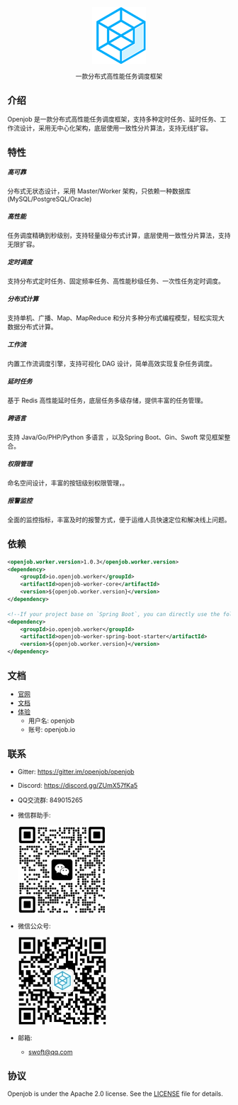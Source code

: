 <p align="center">
  <a href="https://openjob.io">
    <img alt="openjob" src="./public/image/logo.png">
  </a>
</p>

<p align="center">
  一款分布式高性能任务调度框架
</p>

## 介绍
Openjob 是一款分布式高性能任务调度框架，支持多种定时任务、延时任务、工作流设计，采用无中心化架构，底层使用一致性分片算法，支持无线扩容。
## 特性
##### 高可靠
分布式无状态设计，采用 Master/Worker 架构，只依赖一种数据库(MySQL/PostgreSQL/Oracle)
##### 高性能
任务调度精确到秒级别，支持轻量级分布式计算，底层使用一致性分片算法，支持无限扩容。
##### 定时调度
支持分布式定时任务、固定频率任务、高性能秒级任务、一次性任务定时调度。
##### 分布式计算
支持单机、广播、Map、MapReduce 和分片多种分布式编程模型，轻松实现大数据分布式计算。
##### 工作流
内置工作流调度引擎，支持可视化 DAG 设计，简单高效实现复杂任务调度。
##### 延时任务
基于 Redis 高性能延时任务，底层任务多级存储，提供丰富的任务管理。
##### 跨语言
支持 Java/Go/PHP/Python 多语言 ，以及Spring Boot、Gin、Swoft 常见框架整合。
##### 权限管理
命名空间设计，丰富的按钮级别权限管理，。
##### 报警监控
全面的监控指标，丰富及时的报警方式，便于运维人员快速定位和解决线上问题。

## 依赖

```xml
<openjob.worker.version>1.0.3</openjob.worker.version>
<dependency>
    <groupId>io.openjob.worker</groupId>
    <artifactId>openjob-worker-core</artifactId>
    <version>${openjob.worker.version}</version>
</dependency>

<!--If your project base on `Spring Boot`, you can directly use the following dependencies-->
<dependency>
    <groupId>io.openjob.worker</groupId>
    <artifactId>openjob-worker-spring-boot-starter</artifactId>
    <version>${openjob.worker.version}</version>
</dependency>
```

## 文档
- [官网](https://openjob.io)
- [文档](https://openjob.io/docs/intro)
- [体验](https://demo.openjob.io)
  - 用户名: openjob
  - 账号: openjob.io
## 联系
- Gitter: https://gitter.im/openjob/openjob
- Discord: https://discord.gg/ZUmX57fKa5
- QQ交流群: 849015265
- 微信群助手:
  
   <img alt="WeChat" width="200px" src="./public/image/wx.png">
   
- 微信公众号:
  
  <img alt="WeChat" width="200px" src="./public/image/gzh.jpg">
  
- 邮箱:
  * swoft@qq.com

## 协议
Openjob is under the Apache 2.0 license. See the [LICENSE](LICENSE) file for details.
